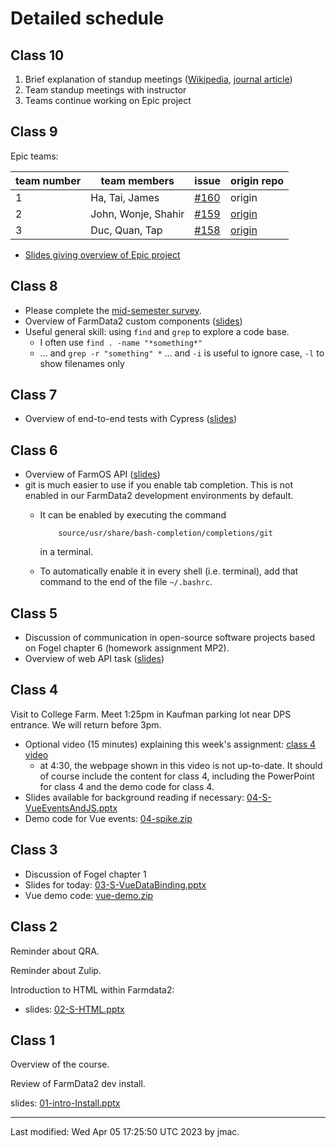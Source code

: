 # Detailed schedule

<!-- ## Final presentations -->

<!-- Randomized presentation order: -->
<!-- 1. Team 4 (Aaron, Adia, Andrew) -->
<!-- 1. Team 3 (Mai, Nam, Evan) -->
<!-- 1. Team 1 (Dzung, John, William, Marcel) -->
<!-- 1. Team 2 (Belgin, Leah, Sophia) -->


<!-- ## Class 14 -->

<!-- 1. Overview of course learning goals -->
<!-- 1. Teams continue work on final presentation and report (FP) -->

<!-- ## Class 13 -->

<!-- 1. Please complete the [course evaluation form](https://dickinson.campuslabs.com/eval-home/direct/8617753). -->
<!-- 1. Team standup meetings -->
<!-- 1. Teams begin work on final presentation and report (FP) -->

<!-- ## Class 12 -->

<!-- Discussion of regulation of tech companies by European Union, followed -->
<!-- by team meetings to work on Epic project. -->

<!-- ## Class 11 -->

<!-- 1. Team standup meetings -->
<!-- 1. Teams begin work on EPR3 -->

<!-- ## Class 10 -->

<!-- 1. Discussion of CatB -->
<!-- 1. Team standup meetings -->
<!-- 1. Teams continue working on EPR2 -->


<!-- ## Class 9 -->

<!-- 1. Discussion of the Duolingo talk (15 minutes) -->
<!-- 1. Explain tasks using the same PowerPoint as the previous two weeks:  [07-agile-overview.pptx](class07/07-agile-overview.pptx) -->
<!-- 1. Each team presents at least one user story -->
<!-- 1. Teams meet to progress on EPR2 -->



<!-- ## Class 8 -->

<!-- [Results of the midsemester feedback](class08/comp290-midsem-sp2022.pptx) are available. -->

<!-- Most of today's class will be spent presenting your Epic to Matt, asking questions and receiving feedback as needed. -->

<!-- ## Class 7 -->

<!-- In-class agenda: -->

<!-- 1. Please take the [midsemester survey](https://forms.office.com/Pages/ResponsePage.aspx?id=VbAyYrl2E0ybiLVirn22-2zFL4dI9oNMmoALudp-AK9UNVI5M1VLTEcxOUU2SFQyTEE2VDIxUVpPQy4u). -->
<!-- 2. Discussion of communication in open-source software projects based on Fogel chapter 6 (homework assignment MP3). -->
<!-- 3. Epic teams: -->

<!-- | team number | team members | issue | kanban board | -->
<!-- |-------------|--------------|-------|--------------| -->
<!-- | 1 | Dzung, John, William, Marcel | [#416](https://github.com/DickinsonCollege/FarmData2/issues/416) | [kanban](https://github.com/JingyuMarcelLee/FarmData2/projects/1) | -->
<!-- | 2 | Belgin, Leah, Sophia | [#417](https://github.com/DickinsonCollege/FarmData2/issues/417) | [kanban](https://github.com/goldberl/FarmData2/projects/1) | -->
<!-- | 3 | Mai, Nam, Evan | [#418](https://github.com/DickinsonCollege/FarmData2/issues/418) | [kanban](https://github.com/NamHaiBui/FarmData2/projects/1) | -->
<!-- | 4 | Aaron, Adia, Andrew | [#419](https://github.com/DickinsonCollege/FarmData2/issues/419) | [kanban](https://github.com/astern21/FarmData2/projects/2) | -->

<!-- Thank you to Professor Braught for providing these new Issues for us to work on! -->

<!-- 4. Overview of Class 8 work due: MP4 and ungraded first draft of your Epic (ready for discussion with Matt)  -->
<!-- 5. Agile software development overview: [07-agile-overview.pptx](class07/07-agile-overview.pptx) -->
<!-- 6. Individual work on FDS assignments. -->

<!-- ## Class 6 -->

<!-- * Main topic: FarmOS API.  -->
<!-- * There are no slides for today.  -->
<!-- * I will give a quick demo and the remainder of time will be for -->
<!--   individual meetings with the instructor to make progress on FarmData2 -->
<!--   School assignments. -->
<!-- * During the online session, you can contact me via private message or general posting on [Teams](https://teams.microsoft.com/l/channel/19%3aKwYFIGi6SM-Rh6Pvhy2LguJcDw_4TxrkzXAFidD915Q1%40thread.tacv2/General?groupId=64687cb3-ec94-4b9c-a2a9-9b40ebe7a2d2&tenantId=6232b055-76b9-4c13-9b88-b562ae7db6fb). -->
<!-- * Starting next week, we will be working in small teams of three or -->
<!--   four students for the rest of the semester. If you have a preference -->
<!--   of who you would like to work with, please submit the [team member -->
<!--   suggestion form](https://forms.office.com/Pages/ResponsePage.aspx?id=VbAyYrl2E0ybiLVirn22-2zFL4dI9oNMmoALudp-AK9UN0xERlo4VVNXVzRDUVlPMFJQU1hUUDIzQS4u). -->
<!-- * Note that the final FDS assignment is due at midnight Monday and -->
<!--   there is a reading assignment due 8 AM Wednesday. -->

## Class 10

1. Brief explanation of standup meetings ([Wikipedia](https://en.wikipedia.org/wiki/Stand-up_meeting), [journal article](https://doi.org/10.1016/j.jss.2016.01.004))
1. Team standup meetings with instructor
1. Teams continue working on Epic project


## Class 9

Epic teams:

| team number | team members | issue | origin repo |
|-------------|--------------|-------|-------------|
| 1 | Ha, Tai, James | [#160](https://github.com/DickinsonCollege/FD2School-FarmData2/issues/160) | origin 
| 2 | John, Wonje, Shahir | [#159](https://github.com/DickinsonCollege/FD2School-FarmData2/issues/159) | [origin](https://github.com/COMP290-John-Wonje-Shahir/FD2School-FarmData2) 
| 3 | Duc, Quan, Tap | [#158](https://github.com/DickinsonCollege/FD2School-FarmData2/issues/158) | [origin](https://github.com/QuanDucTap/FD2School-FarmData2) 

* [Slides giving overview of Epic project](class09/09-S-ProjectWork.pptx)


## Class 8

* Please complete the [mid-semester
  survey](https://forms.office.com/r/QybRnXiB6e).
* Overview of FarmData2 custom components ([slides](class08/08-S-FD2Components.pptx))
* Useful general skill: using `find` and `grep` to explore a code base.
  - I often use `find . -name "*something*"`
  - ... and `grep -r "something" *` ... and `-i` is useful to ignore case, `-l` to show filenames only


## Class 7

* Overview of end-to-end tests with Cypress ([slides](class07/07-S-Cypress.pptx))


## Class 6

* Overview of FarmOS API ([slides](class06/06-S-FarmOS-API.pptx))
* git is much easier to use if you enable tab completion. This is not
  enabled in our FarmData2 development environments by default.
  - It can be enabled by executing the command 

	        source/usr/share/bash-completion/completions/git

    in a terminal.
  - To automatically enable it in every shell (i.e. terminal), add
    that command to the end of the file `~/.bashrc`.

## Class 5

* Discussion of communication in open-source software projects based on Fogel chapter 6 (homework assignment MP2).
* Overview of web API task ([slides](class05/05-S-APIs.pptx))


## Class 4

Visit to College Farm. Meet 1:25pm in Kaufman parking lot near DPS entrance. We will return before 3pm.

* Optional video (15 minutes) explaining this week's assignment: [class 4 video](https://dickinson.zoom.us/rec/share/7Mw5sm-hKzFNXO0JiFbfVso98Mkn7v7bxisHl3u5hK00tRvS23bj0JPa_u61MFOY.vC9vjXE0u1zXGgF7)
  - at 4:30, the webpage shown in this video is not up-to-date. It
    should of course include the content for class 4, including the
    PowerPoint for class 4 and the demo code for class 4.
* Slides available for background reading if necessary: [04-S-VueEventsAndJS.pptx](class04/04-S-VueEventsAndJS.pptx)
* Demo code for Vue events: [04-spike.zip](class04/04-spike.zip)

## Class 3

* Discussion of Fogel chapter 1
* Slides for today: [03-S-VueDataBinding.pptx](class03/03-S-VueDataBinding.pptx)
* Vue demo code: [vue-demo.zip](class03/vue-demo.zip)


## Class 2

<!-- copying and pasting in Ubuntu terminal window: ctrl-insert, shift-insert (on a Mac, maybe fn-return will simulate insert?) -->


Reminder about QRA.

Reminder about Zulip.

Introduction to HTML within Farmdata2:
* slides: [02-S-HTML.pptx](class02/02-S-HTML.pptx)



## Class 1

Overview of the course.

Review of FarmData2 dev install.

slides: [01-intro-Install.pptx](class01/01-intro-Install.pptx)


----
Last modified: Wed Apr 05 17:25:50 UTC 2023 by jmac.
